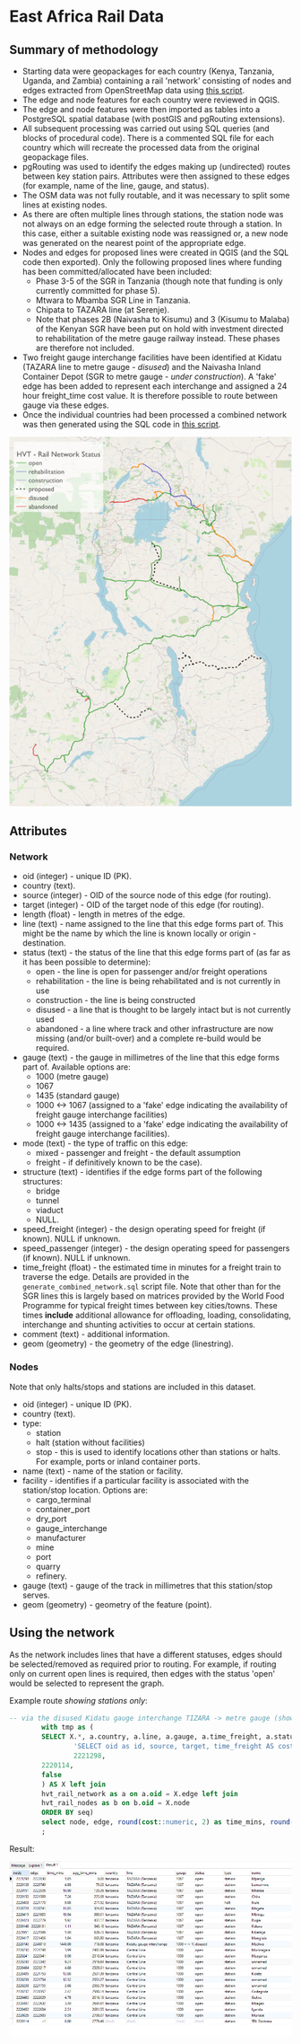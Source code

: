 # East Africa Rail Data

## Summary of methodology

* Starting data were geopackages for each country (Kenya, Tanzania, Uganda, and Zambia) containing a rail 'network' consisting of nodes and edges extracted from OpenStreetMap data using [this script](https://github.com/nismod/east-africa-transport/blob/main/preprocess/rail/rail.sh).
* The edge and node features for each country were reviewed in QGIS.
* The edge and node features were then imported as tables into a PostgreSQL spatial database (with postGIS and pgRouting extensions).
* All subsequent processing was carried out using SQL queries (and blocks of procedural code). There is a commented SQL file for each country which will recreate the processed data from the original geopackage files.
* pgRouting was used to identify the edges making up (undirected) routes between key station pairs. Attributes were then assigned to these edges (for example, name of the line, gauge, and status). 
* The OSM data was not fully routable, and it was necessary to split some lines at existing nodes.
* As there are often multiple lines through stations, the station node was not always on an edge forming the selected route through a station. In this case, either a suitable existing node was reassigned or, a new node was generated on the nearest point of the appropriate edge.
* Nodes and edges for proposed lines were created in QGIS (and the SQL code then exported). Only the following proposed lines where funding has been committed/allocated have been included:
  * Phase 3-5 of the SGR in Tanzania (though note that funding is only currently committed for phase 5).
  * Mtwara to Mbamba SGR Line in Tanzania.
  * Chipata to TAZARA line (at Serenje).
  * Note that phases 2B (Naivasha to Kisumu) and 3 (Kisumu to Malaba) of the Kenyan SGR have been put on hold with investment directed to rehabilitation of the metre gauge railway instead. These phases are therefore not included.
* Two freight gauge interchange facilities have been identified at Kidatu (TAZARA line to metre gauge - *disused*) and the Naivasha Inland Container Depot (SGR to metre gauge - *under construction*). A 'fake' edge has been added to represent each interchange and assigned a 24 hour freight_time cost value.  It is therefore possible to route between gauge via these edges.
* Once the individual countries had been processed a combined network was then generated using the SQL code in [this script](https://github.com/nismod/east-africa-transport/blob/main/data/rail/generate_combined_network.sql).

![Overview of rail lines and their status](hvt_rail.png)

## Attributes

### Network

- oid (integer) - unique ID (PK).
- country (text).
- source (integer) - OID of the source node of this edge (for routing).
- target (integer) - OID of the target node of this edge (for routing).
- length (float) - length in metres of the edge.
- line (text) - name assigned to the line that this edge forms part of. This might be the name by which the line is known locally or origin - destination.
- status (text) - the status of the line that this edge forms part of (as far as it has been possible to determine):
  - open - the line is open for passenger and/or freight operations
  - rehabilitation - the line is being rehabilitated and is not currently in use
  - construction - the line is being constructed
  - disused - a line that is thought to be largely intact but is not currently used
  - abandoned - a line where track and other infrastructure are now missing (and/or built-over) and a complete re-build would be required. 
- gauge (text) - the gauge in millimetres of the line that this edge forms part of. Available options are:
  - 1000 (metre gauge)
  - 1067
  - 1435 (standard gauge)
  - 1000 <-> 1067 (assigned to a 'fake' edge indicating the availability of freight gauge interchange facilities)
  - 1000 <-> 1435 (assigned to a 'fake' edge indicating the availability of freight gauge interchange facilities).
- mode (text) - the type of traffic on this edge:
  - mixed - passenger and freight - the default assumption
  - freight - if definitively known to be the case).
- structure (text) - identifies if the edge forms part of the following structures:
  - bridge
  - tunnel
  - viaduct
  - NULL.
- speed_freight (integer) - the design operating speed for freight (if known). NULL if unknown.
- speed_passenger (integer) - the design operating speed for passengers (if known). NULL if unknown.
- time_freight (float) - the estimated time in minutes for a freight train to traverse the edge. Details are provided in the `generate_combined_network.sql` script file. Note that other than for the SGR lines this is largely based on matrices provided by the World Food Programme for typical freight times between key cities/towns. These times **include** additional allowance for offloading, loading, consolidating, interchange and shunting activities to occur at certain stations.
- comment (text) - additional information.
- geom (geometry) - the geometry of the edge (linestring).

### Nodes

Note that only halts/stops and stations are included in this dataset. 

* oid (integer) - unique ID (PK).
* country (text).
* type:
  * station
  * halt (station without facilities)
  * stop - this is used to identify locations other than stations or halts. For example, ports or inland container ports.
* name (text) - name of the station or facility.
* facility - identifies if a particular facility is associated with the station/stop location. Options are:
  * cargo_terminal
  * container_port
  * dry_port
  * gauge_interchange
  * manufacturer
  * mine
  * port
  * quarry
  * refinery.
* gauge (text) - gauge of the track in millimetres that this station/stop serves.
* geom (geometry) - geometry of the feature (point).

## Using the network

As the network includes lines that have a different statuses, edges should be selected/removed as required prior to routing. For example, if routing only on current open lines is required, then edges with the status 'open' would be selected to represent the graph.

Example route *showing stations only*:

```sql
-- via the disused Kidatu gauge interchange TIZARA -> metre gauge (showing station edges only)
		with tmp as (
		SELECT X.*, a.country, a.line, a.gauge, a.time_freight, a.status, b.type, b.name FROM pgr_dijkstra(
                'SELECT oid as id, source, target, time_freight AS cost FROM hvt_rail_network',
                2221298,
		2220114,
		false
		) AS X left join
		hvt_rail_network as a on a.oid = X.edge left join
		hvt_rail_nodes as b on b.oid = X.node
		ORDER BY seq)
		select node, edge, round(cost::numeric, 2) as time_mins, round(agg_cost::numeric, 2) as agg_time_mins, country, line, gauge, status, type, name from tmp where type in ('station', 'stop', 'halt')
		;
```

Result:

![example query](example_query.png)
